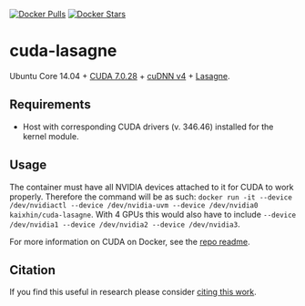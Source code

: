 [![Docker Pulls](https://img.shields.io/docker/pulls/kaixhin/cuda-lasagne.svg)](https://hub.docker.com/r/kaixhin/cuda-lasagne/)
[![Docker Stars](https://img.shields.io/docker/stars/kaixhin/cuda-lasagne.svg)](https://hub.docker.com/r/kaixhin/cuda-lasagne/)

cuda-lasagne
============
Ubuntu Core 14.04 + [CUDA 7.0.28](http://www.nvidia.com/object/cuda_home_new.html) + [cuDNN v4](https://developer.nvidia.com/cuDNN) + [Lasagne](http://lasagne.readthedocs.org/).

Requirements
------------

- Host with corresponding CUDA drivers (v. 346.46) installed for the kernel module.

Usage
-----
The container must have all NVIDIA devices attached to it for CUDA to work properly.
Therefore the command will be as such: `docker run -it --device /dev/nvidiactl --device /dev/nvidia-uvm --device /dev/nvidia0 kaixhin/cuda-lasagne`.
With 4 GPUs this would also have to include `--device /dev/nvidia1 --device /dev/nvidia2 --device /dev/nvidia3`.

For more information on CUDA on Docker, see the [repo readme](https://github.com/Kaixhin/dockerfiles#cuda).

Citation
--------
If you find this useful in research please consider [citing this work](https://github.com/Kaixhin/dockerfiles/blob/master/CITATION.md).
